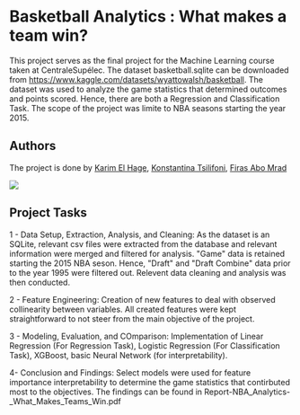 # Basketball Analytics : What makes a team win?

This project serves as the final project for the Machine Learning course taken at CentraleSupélec. The dataset basketball.sqlite can be downloaded from  https://www.kaggle.com/datasets/wyattowalsh/basketball. The dataset was used to analyze the game statistics that determined outcomes and points scored. Hence, there are both a Regression and Classification Task. The scope of the project was limite to NBA seasons starting the year 2015.

## Authors
The project is done by [Karim El Hage](https://github.com/karimelhage), [Konstantina Tsilifoni](https://github.com/KonstantinaTsili), [Firas Abo Mrad](https://github.com/Firas-AM)

<a href="https://github.com/KonstantinaTsili/Basketball_Analytics_What_makes_a_team_win
/graphs/contributors"> 
  <img src="https://contrib.rocks/image?repo=KonstantinaTsili/Basketball_Analytics_What_makes_a_team_win" />
</a>

## Project Tasks
1 - Data Setup, Extraction, Analysis, and Cleaning: As the dataset is an SQLite, relevant csv files were extracted from the database and relevant information were merged and filtered for analysis. "Game" data is retained starting the 2015 NBA seson. Hence, "Draft" and "Draft Combine" data prior to the year 1995 were filtered out. Relevent data cleaning and analysis was then conducted.

2 - Feature Engineering: Creation of new features to deal with observed collinearity between variables. All created features were kept straightforward to not steer from the main objective of the project.

3 - Modeling, Evaluation, and COmparison: Implementation of Linear Regression (For Regression Task), Logistic Regression (For Classification Task), XGBoost, basic Neural Network (for interpretability). 

4- Conclusion and Findings: Select models were used for feature importance interpretability to determine the game statistics that contirbuted most to the objectives. The findings can be found in Report-NBA_Analytics-_What_Makes_Teams_Win.pdf
